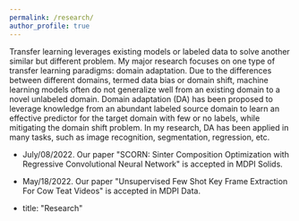 ```yaml
---
permalink: /research/
author_profile: true
---
```


Transfer learning leverages existing models or labeled data to solve another similar but different problem. My major research focuses on one type of transfer learning paradigms: domain adaptation. Due to the differences between different domains, termed data bias or domain shift, machine learning models often do not generalize well from an existing domain to a novel unlabeled domain. Domain adaptation (DA) has been proposed to leverage knowledge from an abundant labeled source domain to learn an effective predictor for the target domain with few or no labels, while mitigating the domain shift problem. In my research, DA has been applied in many tasks, such as image recognition, segmentation, regression, etc.

* July/08/2022. Our paper "SCORN: Sinter Composition Optimization with Regressive Convolutional Neural Network" is accepted in MDPI Solids.

* May/18/2022. Our paper "Unsupervised Few Shot Key Frame Extraction For Cow Teat Videos" is accepted in MDPI Data.

* title: "Research"

